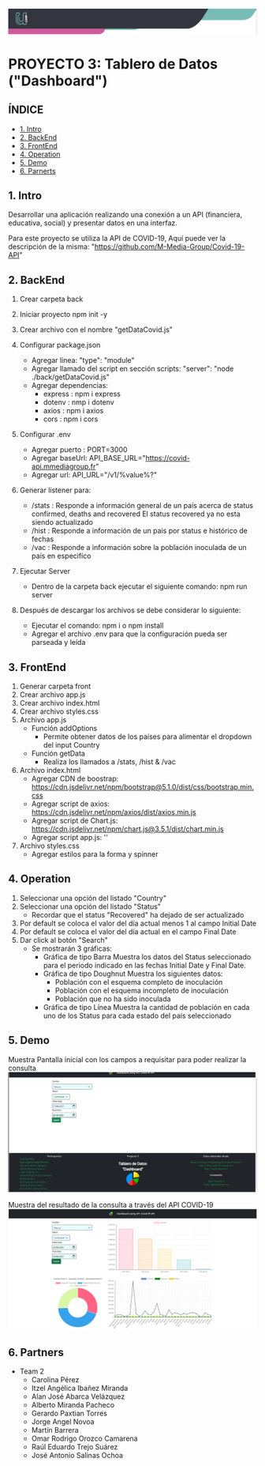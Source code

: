 ![Banner](banner.png)

# PROYECTO 3: Tablero de Datos ("Dashboard")

## **ÍNDICE**

* [1. Intro](#1-intro)
* [2. BackEnd](#2-BackEnd)
* [3. FrontEnd](#3-FrontEnd)
* [4. Operation](#4-Operation)
* [5. Demo](#5-Demo)
* [6. Parnerts](#6-Partners)


## 1. Intro

Desarrollar una aplicación realizando una conexión a un API (financiera, educativa, social) y presentar datos en una interfaz.

Para este proyecto se utiliza la API de COVID-19, Aquí puede ver la descripción de la misma:
"https://github.com/M-Media-Group/Covid-19-API"


## 2. BackEnd

1. Crear carpeta back
2. Iniciar proyecto
   npm init -y
3. Crear archivo con el nombre "getDataCovid.js"
4. Configurar package.json
    - Agregar línea: "type": "module"
    - Agregar llamado del script en sección scripts: "server": "node ./back/getDataCovid.js"
    - Agregar dependencias:
        - express : npm i express
        - dotenv : nmp i dotenv
        - axios : npm i axios
        - cors : npm i cors
5. Configurar .env
    - Agregar puerto : PORT=3000
    - Agregar baseUrl: API_BASE_URL="https://covid-api.mmediagroup.fr"
    - Agregar url: API_URL="/v1/%value%?"
6. Generar listener para:
    - /stats : Responde a información general de un país acerca de status confirmed, deaths and recovered
               El status recovered ya no esta siendo actualizado
    - /hist : Responde a información de un pais por status e histórico de fechas
    - /vac : Responde a información sobre la población inoculada de un país en especifíco
7. Ejecutar Server
    - Dentro de la carpeta back ejecutar el siguiente comando: npm run server

8. Después de descargar los archivos se debe considerar lo siguiente:
    - Ejecutar el comando: npm i o npm install
    - Agregar el archivo .env para que la configuración pueda ser parseada y leída

    
## 3. FrontEnd

1. Generar carpeta front
2. Crear archivo app.js
3. Crear archivo index.html
4. Crear archivo styles.css
5. Archivo app.js
    - Función addOptions
        - Permite obtener datos de los países para alimentar el dropdown del input Country 
    - Función getData
        - Realiza los llamados a /stats, /hist & /vac
6. Archivo index.html
    - Agregar CDN de boostrap: https://cdn.jsdelivr.net/npm/bootstrap@5.1.0/dist/css/bootstrap.min.css
    - Agregar script de axios: https://cdn.jsdelivr.net/npm/axios/dist/axios.min.js
    - Agregar script de Chart.js: https://cdn.jsdelivr.net/npm/chart.js@3.5.1/dist/chart.min.js
    - Agregar script app.js: '<script type="text/javascript" src="app.js"></script>'
7. Archivo styles.css
    - Agregar estilos para la forma y spinner


## 4. Operation

1. Seleccionar una opción del listado "Country"
2. Seleccionar una opción del listado "Status"
    - Recordar que el status "Recovered" ha dejado de ser actualizado 
3. Por default se coloca el valor del día actual menos 1 al campo Initial Date
4. Por default se coloca el valor del día actual en el campo Final Date
5. Dar click al botón "Search"
    - Se mostrarán 3 gráficas:
        - Gráfica de tipo Barra
          Muestra los datos del Status seleccionado para el periodo indicado en las fechas Initial Date y Final Date.
        - Gráfica de tipo Doughnut
          Muestra los siguientes datos:
            - Población con el esquema completo de inoculación
            - Población con el esquema incompleto de inoculación
            - Población que no ha sido inoculada
        - Gráfica de tipo Línea
          Muestra la cantidad de población en cada uno de los Status para cada estado del país seleccionado

## 5. Demo

Muestra Pantalla inicial con los campos a requisitar para poder realizar la consulta
![imagen](imageDemo.png)

Muestra del resultado de la consulta a través del API COVID-19
![imagen](imageDempEject.png)


## 6. Partners

- Team 2
    - Carolina Pérez
    - Itzel Angélica Ibañez Miranda
    - Alan José Abarca Velázquez
    - Alberto Miranda Pacheco
    - Gerardo Paxtian Torres
    - Jorge Angel Novoa
    - Martín Barrera
    - Omar Rodrigo Orozco Camarena
    - Raúl Eduardo Trejo Suárez
    - José Antonio Salinas Ochoa
